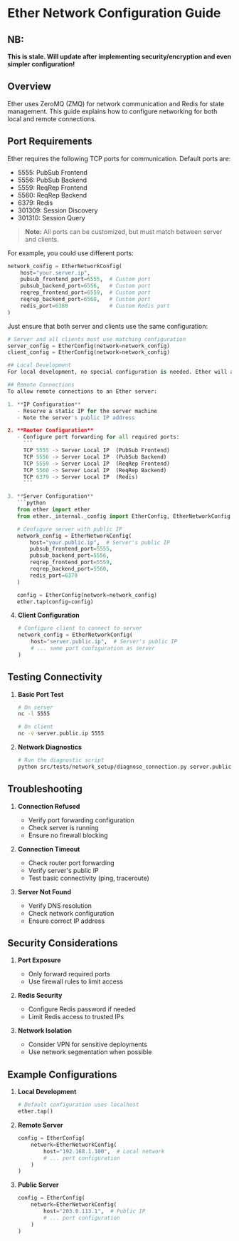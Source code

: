 # Ether Network Configuration Guide

## NB:
**This is stale. Will update after implementing security/encryption and even simpler configuration!**

## Overview
Ether uses ZeroMQ (ZMQ) for network communication and Redis for state management. This guide explains how to configure networking for both local and remote connections.

## Port Requirements
Ether requires the following TCP ports for communication. Default ports are:
- 5555: PubSub Frontend
- 5556: PubSub Backend
- 5559: ReqRep Frontend
- 5560: ReqRep Backend
- 6379: Redis
- 301309: Session Discovery
- 301310: Session Query

> **Note:** All ports can be customized, but must match between server and clients.

For example, you could use different ports:
```python
network_config = EtherNetworkConfig(
    host="your.server.ip",
    pubsub_frontend_port=6555,  # Custom port
    pubsub_backend_port=6556,   # Custom port
    reqrep_frontend_port=6559,  # Custom port
    reqrep_backend_port=6560,   # Custom port
    redis_port=6380             # Custom Redis port
)
```

Just ensure that both server and clients use the same configuration:
```python
# Server and all clients must use matching configuration
server_config = EtherConfig(network=network_config)
client_config = EtherConfig(network=network_config)

## Local Development
For local development, no special configuration is needed. Ether will automatically use localhost (127.0.0.1) for all connections.

## Remote Connections
To allow remote connections to an Ether server:

1. **IP Configuration**
   - Reserve a static IP for the server machine
   - Note the server's public IP address

2. **Router Configuration**
   - Configure port forwarding for all required ports:
     ```
     TCP 5555 -> Server Local IP  (PubSub Frontend)
     TCP 5556 -> Server Local IP  (PubSub Backend)
     TCP 5559 -> Server Local IP  (ReqRep Frontend)
     TCP 5560 -> Server Local IP  (ReqRep Backend)
     TCP 6379 -> Server Local IP  (Redis)
     ```

3. **Server Configuration**
   ```python
   from ether import ether
   from ether._internal._config import EtherConfig, EtherNetworkConfig

   # Configure server with public IP
   network_config = EtherNetworkConfig(
       host="your.public.ip",  # Server's public IP
       pubsub_frontend_port=5555,
       pubsub_backend_port=5556,
       reqrep_frontend_port=5559,
       reqrep_backend_port=5560,
       redis_port=6379
   )

   config = EtherConfig(network=network_config)
   ether.tap(config=config)
   ```

4. **Client Configuration**
   ```python
   # Configure client to connect to server
   network_config = EtherNetworkConfig(
       host="server.public.ip",  # Server's public IP
       # ... same port configuration as server
   )
   ```

## Testing Connectivity

1. **Basic Port Test**
   ```bash
   # On server
   nc -l 5555

   # On client
   nc -v server.public.ip 5555
   ```

2. **Network Diagnostics**
   ```bash
   # Run the diagnostic script
   python src/tests/network_setup/diagnose_connection.py server.public.ip
   ```

## Troubleshooting

1. **Connection Refused**
   - Verify port forwarding configuration
   - Check server is running
   - Ensure no firewall blocking

2. **Connection Timeout**
   - Check router port forwarding
   - Verify server's public IP
   - Test basic connectivity (ping, traceroute)

3. **Server Not Found**
   - Verify DNS resolution
   - Check network configuration
   - Ensure correct IP address

## Security Considerations

1. **Port Exposure**
   - Only forward required ports
   - Use firewall rules to limit access

2. **Redis Security**
   - Configure Redis password if needed
   - Limit Redis access to trusted IPs

3. **Network Isolation**
   - Consider VPN for sensitive deployments
   - Use network segmentation when possible

## Example Configurations

1. **Local Development**
   ```python
   # Default configuration uses localhost
   ether.tap()
   ```

2. **Remote Server**
   ```python
   config = EtherConfig(
       network=EtherNetworkConfig(
           host="192.168.1.100",  # Local network
           # ... port configuration
       )
   )
   ```

3. **Public Server**
   ```python
   config = EtherConfig(
       network=EtherNetworkConfig(
           host="203.0.113.1",  # Public IP
           # ... port configuration
       )
   )
   ``` 

